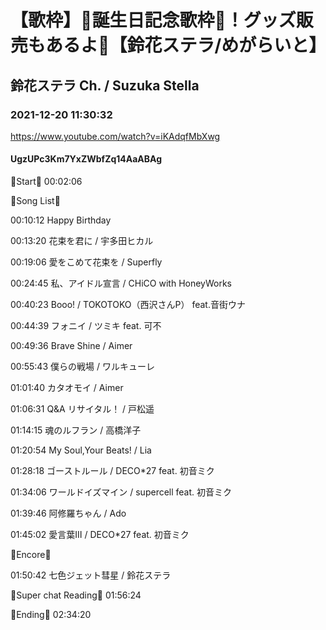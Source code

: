 # 【歌枠】🎁誕生日記念歌枠🎉！グッズ販売もあるよ🔔【鈴花ステラ/めがらいと】
## 鈴花ステラ Ch. / Suzuka Stella
### 2021-12-20 11:30:32
https://www.youtube.com/watch?v=iKAdqfMbXwg
#### UgzUPc3Km7YxZWbfZq14AaABAg
🔔Start🔔 00:02:06



🔔Song List🔔

00:10:12 Happy Birthday

00:13:20 花束を君に / 宇多田ヒカル

00:19:06 愛をこめて花束を / Superfly

00:24:45 私、アイドル宣言 / CHiCO with HoneyWorks

00:40:23 Booo! / TOKOTOKO（西沢さんP） feat.音街ウナ

00:44:39 フォニイ / ツミキ feat. 可不

00:49:36 Brave Shine / Aimer

00:55:43 僕らの戦場 / ワルキューレ

01:01:40 カタオモイ / Aimer

01:06:31 Q&A リサイタル！ / 戸松遥

01:14:15 魂のルフラン / 高橋洋子

01:20:54 My Soul,Your Beats! / Lia

01:28:18 ゴーストルール / DECO*27 feat. 初音ミク

01:34:06 ワールドイズマイン / supercell feat. 初音ミク

01:39:46 阿修羅ちゃん / Ado

01:45:02 愛言葉Ⅲ / DECO*27 feat. 初音ミク



🔔Encore🔔

01:50:42 七色ジェット彗星 / 鈴花ステラ



🔔Super chat Reading🔔 01:56:24 



🔔Ending🔔 02:34:20

